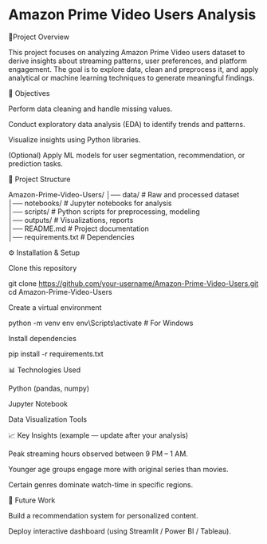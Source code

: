 # Amazon Prime Video Users Analysis

📌Project Overview

This project focuses on analyzing Amazon Prime Video users dataset to derive insights about streaming patterns, user preferences, and platform engagement. The goal is to explore data, clean and preprocess it, and apply analytical or machine learning techniques to generate meaningful findings.

🎯 Objectives

Perform data cleaning and handle missing values.

Conduct exploratory data analysis (EDA) to identify trends and patterns.

Visualize insights using Python libraries.

(Optional) Apply ML models for user segmentation, recommendation, or prediction tasks.

📂 Project Structure

Amazon-Prime-Video-Users/
│── data/              # Raw and processed dataset  
│── notebooks/         # Jupyter notebooks for analysis  
│── scripts/           # Python scripts for preprocessing, modeling  
│── outputs/           # Visualizations, reports  
│── README.md          # Project documentation  
│── requirements.txt   # Dependencies  


⚙️ Installation & Setup

Clone this repository

git clone https://github.com/your-username/Amazon-Prime-Video-Users.git
cd Amazon-Prime-Video-Users

Create a virtual environment

python -m venv env
env\Scripts\activate      # For Windows  

Install dependencies

pip install -r requirements.txt

📊 Technologies Used

Python (pandas, numpy)

Jupyter Notebook

Data Visualization Tools

📈 Key Insights (example — update after your analysis)

Peak streaming hours observed between 9 PM – 1 AM.

Younger age groups engage more with original series than movies.

Certain genres dominate watch-time in specific regions.

🚀 Future Work

Build a recommendation system for personalized content.

Deploy interactive dashboard (using Streamlit / Power BI / Tableau).


